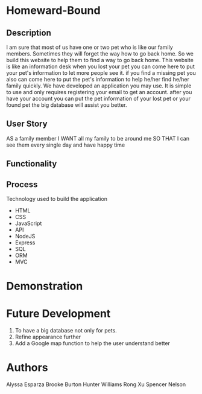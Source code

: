 # Homeward-Bound

## Description
I am sure that most of us have one or two pet who is like our family members. Sometimes they will forget the way how to go back home. So we build this website to help them to find a way to go back home.  This website is like an information desk when you lost your pet you can come here to put your pet's information to let more people see it. if you find a missing pet you also can come here to put the pet's information to help he/her find he/her family quickly. We have developed an application you may use. It is simple to use and only requires registering your email to get an account. after you have your account you can put the pet information of your lost pet or your found pet the big database will assist you better. 

## User Story
AS a family member 
I WANT all my family to be around me 
SO THAT I can see them every single day and have happy time

## Functionality



## Process
Technology used to build the application 

- HTML
- CSS
- JavaScript
- API
- NodeJS
- Express
- SQL
- ORM
- MVC


# Demonstration



# Future Development

1. To have a big database not only for pets. 
2. Refine appearance further
3. Add a Google map function to help the user understand better

# Authors

Alyssa Esparza
Brooke Burton
Hunter Williams
Rong Xu
Spencer Nelson

